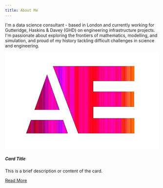 ```yaml
---
title: About Me
---
```


I'm a data science consultant - based in London and currently working for Gutteridge, Haskins & Davey (GHD) on engineering infrastructure projects. I'm passionate about exploring the frontiers of mathematics, modelling, and simulation, and proud of my history tackling difficult challenges in science and engineering.

<div class="card">
    <img src="assets/images/AfterEllen.jpg" alt="Card image" class="card-img">
    <div class="card-body">
        <h5 class="card-title">Card Title</h5>
        <p class="card-text">This is a brief description or content of the card.</p>
        <a href="#" class="card-link">Read More</a>
    </div>
</div>
